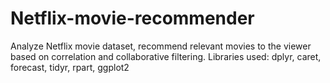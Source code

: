 # Netflix-movie-recommender

Analyze Netflix movie dataset, recommend relevant movies to the viewer based on correlation and collaborative filtering.
Libraries used: dplyr, caret, forecast, tidyr, rpart, ggplot2
